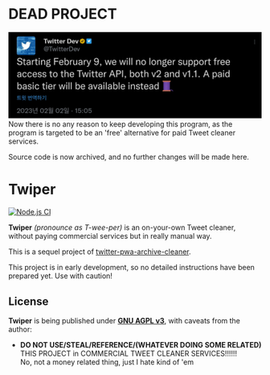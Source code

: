 DEAD PROJECT
============
![Twitter API is now a paid service](docs/20230202_TwitterAPI.jpg)
Now there is no any reason to keep developing this program, as the program is targeted to be an 'free' alternative for paid Tweet cleaner services.

Source code is now archived, and no further changes will be made here.

Twiper
======
[![Node.js CI](https://github.com/somnisomni/Twiper/actions/workflows/node.yml/badge.svg?branch=main)](https://github.com/somnisomni/Twiper/actions/workflows/node.yml)

 **Twiper** *(pronounce as T-wee-per)* is an on-your-own Tweet cleaner, without paying commercial services but in really manual way.

 This is a sequel project of [twitter-pwa-archive-cleaner](https://github.com/SDSkyKlouD/twitter-pwa-archive-cleaner).

 This project is in early development, so no detailed instructions have been prepared yet. Use with caution!

License
-------
 **Twiper** is being published under [**GNU AGPL v3**](LICENSE.md), with caveats from the author:
   - **DO NOT USE/STEAL/REFERENCE/(WHATEVER DOING SOME RELATED)** THIS PROJECT in COMMERCIAL TWEET CLEANER SERVICES!!!!!!  
     No, not a money related thing, just I hate kind of 'em
